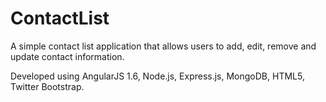 # ContactList
A simple contact list application that allows users to add, edit, remove and update contact information.

Developed using AngularJS 1.6, Node.js, Express.js, MongoDB, HTML5, Twitter Bootstrap. 
